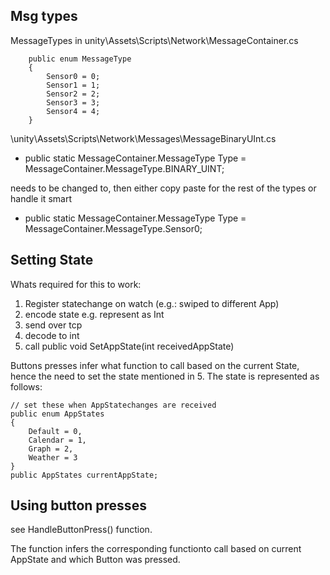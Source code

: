 ## Msg types
MessageTypes in unity\Assets\Scripts\Network\MessageContainer.cs

        public enum MessageType
        {
            Sensor0 = 0;
            Sensor1 = 1;
            Sensor2 = 2;
            Sensor3 = 3;
            Sensor4 = 4;
        }

\unity\Assets\Scripts\Network\Messages\MessageBinaryUInt.cs

- public static MessageContainer.MessageType Type = MessageContainer.MessageType.BINARY_UINT;

needs to be changed to, then either copy paste for the rest of the types or handle it smart

- public static MessageContainer.MessageType Type = MessageContainer.MessageType.Sensor0;

## Setting State
Whats required for this to work:

1. Register statechange on watch (e.g.: swiped to different App)
2. encode state e.g. represent as Int
3. send over tcp
4. decode to int
5. call public void SetAppState(int receivedAppState)

Buttons presses infer what function to call based on the current State, hence the need to set the state mentioned in 5. The state is represented as follows:

    // set these when AppStatechanges are received
    public enum AppStates
    {
        Default = 0,
        Calendar = 1,
        Graph = 2,
        Weather = 3
    }
    public AppStates currentAppState;


## Using button presses

see HandleButtonPress() function.

The function infers the corresponding functionto call based on current AppState and which Button was pressed.

